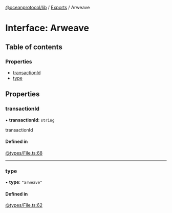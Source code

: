 [@oceanprotocol/lib](../README.md) / [Exports](../modules.md) / Arweave

# Interface: Arweave

## Table of contents

### Properties

- [transactionId](Arweave.md#transactionid)
- [type](Arweave.md#type)

## Properties

### transactionId

• **transactionId**: `string`

transactionId

#### Defined in

[@types/File.ts:68](https://github.com/oceanprotocol/ocean.js/blob/4f5a8cee/src/@types/File.ts#L68)

___

### type

• **type**: ``"arweave"``

#### Defined in

[@types/File.ts:62](https://github.com/oceanprotocol/ocean.js/blob/4f5a8cee/src/@types/File.ts#L62)
